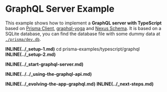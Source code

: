 # GraphQL Server Example

This example shows how to implement a **GraphQL server with TypeScript** based on [Prisma Client](https://github.com/prisma/prisma2/blob/master/docs/prisma-client-js/api.md), [graphql-yoga](https://github.com/prisma/graphql-yoga) and [Nexus Schema](https://nxs.li/components/standalone/schema). It is based on a SQLite database, you can find the database file with some dummy data at [`./prisma/dev.db`](./prisma/dev.db).

**INLINE(../\_setup-1.md)**
cd prisma-examples/typescript/graphql
**INLINE(../\_setup-2.md)**

**INLINE(../\_start-graphql-server.md)**

**INLINE(../../\_using-the-graphql-api.md)**

**INLINE(../\_evolving-the-app-graphql.md)**
**INLINE(../\_next-steps.md)**
